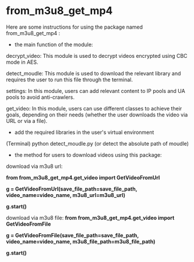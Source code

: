 # from_m3u8_get_mp4

Here are some instructions for using the package named from_m3u8_get_mp4 :

* the main function of the module:

decrypt_video: This module is used to decrypt videos encrypted using CBC mode in AES.

detect_moudle: This module is used to download the relevant library and requires the user to run this file through the terminal.

settings: In this module, users can add relevant content to IP pools and UA pools to avoid anti-crawlers.

get_video: In this module, users can use different classes to achieve their goals, depending on their needs (whether the user downloads the video via URL or via a file).




* add the required libraries in the user's virtual environment

(Terminal) python detect_moudle.py (or detect the absolute path of moudle)




* the method for users to download videos using this package:



download via m3u8 url:

**from from_m3u8_get_mp4.get_video import GetVideoFromUrl**

**g = GetVideoFromUrl(save_file_path=save_file_path, video_name=video_name, m3u8_url=m3u8_url)**

**g.start()**


download via m3u8 file:
**from from_m3u8_get_mp4.get_video import GetVideoFromFile**

**g = GetVideoFromFile(save_file_path=save_file_path, video_name=video_name, m3u8_file_path=m3u8_file_path)**

**g.start()**
